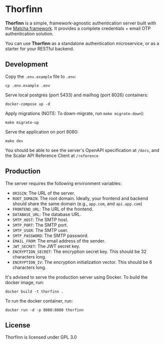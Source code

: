 # Thorfinn

**Thorfinn** is a simple, framework-agnostic authentication server built with the [Matcha framework](https://github.com/abyanmajid/matcha). It provides a complete credentials + email OTP authentication solution.

You can use **Thorfinn** as a standalone authentication microservice, or as a starter for your RESTful backend.

## Development

Copy the `.env.example` file to `.env`:

```
cp .env.example .env
```

Serve local postgres (port 5433) and mailhog (port 8026) containers:

```
docker-compose up -d
```

Apply migrations (NOTE: To down-migrate, run `make migrate-down`):

```
make migrate-up
```

Serve the application on port 8080:

```
make dev
```

You should be able to see the server's OpenAPI specification at `/docs`, and the Scalar API Reference Client at `/reference`

## Production

The server requires the following environment variables:

- `ORIGIN`: The URL of the server.
- `ROOT_DOMAIN`: The root domain. Ideally, your frontend and backend should share the same domain (e.g., `app.com`, and `api.app.com`)
- `FRONTEND_URL`: The URL of the frontend.
- `DATABASE_URL`: The database URL.
- `SMTP_HOST`: The SMTP host.
- `SMTP_PORT`: The SMTP port.
- `SMTP_USER`: The SMTP user.
- `SMTP_PASSWORD`: The SMTP password.
- `EMAIL_FROM`: The email address of the sender.
- `JWT_SECRET`: The JWT secret key.
- `ENCRYPTION_SECRET`: The encryption secret key. This should be 32 characters long.
- `ENCRYPTION_IV`: The encryption initialization vector. This should be 6 characters long.

It's advised to serve the production server using Docker. To build the docker image, run:

```
docker build -t thorfinn .
```

To run the docker container, run:

```
docker run -d -p 8080:8080 thorfinn
```

## License

Thorfinn is licensed under GPL 3.0